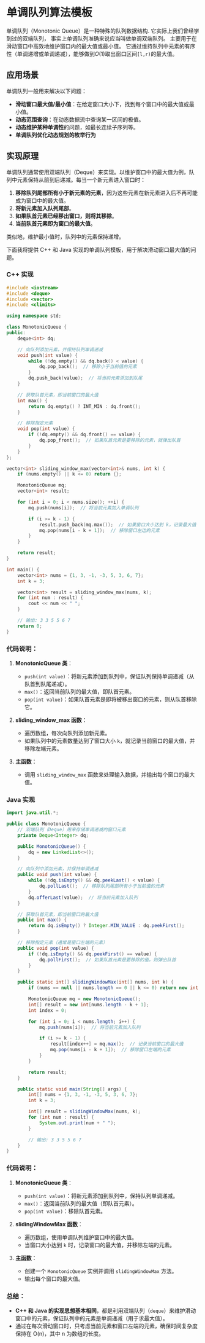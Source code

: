 # 单调队列算法模板

单调队列（Monotonic Queue）是一种特殊的队列数据结构.
它实际上我们曾经学到过的双端队列， 事实上单调队列准确来说应当叫做单调双端队列。
主要用于在滑动窗口中高效地维护窗口内的最大值或最小值。
它通过维持队列中元素的有序性（单调递增或单调递减），能够做到$O(1)$取出窗口区间`[l,r)`的最大值。

## 应用场景
单调队列一般用来解决以下问题：

- **滑动窗口最大值/最小值**：在给定窗口大小下，找到每个窗口中的最大值或最小值。
- **动态范围查询**：在动态数据流中查询某一区间的极值。
- **动态维护某种单调性**的问题，如最长连续子序列等。
- **单调队列优化动态规划的枚举行为**

## 实现原理

单调队列通常使用双端队列（Deque）来实现。以维护窗口中的最大值为例，队列中元素保持从前到后递减。每当一个新元素进入窗口时：

1. **移除队列尾部所有小于新元素的元素**，因为这些元素在新元素进入后不再可能成为窗口中的最大值。
2. **将新元素加入队列尾部**。
3. **如果队首元素已经移出窗口，则将其移除**。
4. **当前队首元素即为窗口的最大值**。

类似地，维护最小值时，队列中的元素保持递增。

下面我将提供 C++ 和 Java 实现的单调队列模板，用于解决滑动窗口最大值的问题。

### C++ 实现

```cpp
#include <iostream>
#include <deque>
#include <vector>
#include <climits>

using namespace std;

class MonotonicQueue {
public:
    deque<int> dq;

    // 向队列添加元素，并保持队列单调递减
    void push(int value) {
        while (!dq.empty() && dq.back() < value) {
            dq.pop_back();  // 移除小于当前值的元素
        }
        dq.push_back(value);  // 将当前元素添加到队尾
    }

    // 获取队首元素，即当前窗口的最大值
    int max() {
        return dq.empty() ? INT_MIN : dq.front();
    }

    // 移除指定元素
    void pop(int value) {
        if (!dq.empty() && dq.front() == value) {
            dq.pop_front();  // 如果队首元素是要移除的元素，就弹出队首
        }
    }
};

vector<int> sliding_window_max(vector<int>& nums, int k) {
    if (nums.empty() || k <= 0) return {};

    MonotonicQueue mq;
    vector<int> result;

    for (int i = 0; i < nums.size(); ++i) {
        mq.push(nums[i]);  // 将当前元素加入单调队列

        if (i >= k - 1) {
            result.push_back(mq.max());  // 如果窗口大小达到 k，记录最大值
            mq.pop(nums[i - k + 1]);  // 移除窗口左边的元素
        }
    }

    return result;
}

int main() {
    vector<int> nums = {1, 3, -1, -3, 5, 3, 6, 7};
    int k = 3;

    vector<int> result = sliding_window_max(nums, k);
    for (int num : result) {
        cout << num << " ";
    }

    // 输出: 3 3 5 5 6 7
    return 0;
}
```

### 代码说明：

1. **MonotonicQueue 类**：
   - `push(int value)`：将新元素添加到队列中，保证队列保持单调递减（从队首到队尾递减）。
   - `max()`：返回当前队列的最大值，即队首元素。
   - `pop(int value)`：如果队首元素是即将被移出窗口的元素，则从队首移除它。

2. **sliding_window_max 函数**：
   - 遍历数组，每次向队列添加新元素。
   - 如果队列中的元素数量达到了窗口大小 `k`，就记录当前窗口的最大值，并移除左端元素。

3. **主函数**：
   - 调用 `sliding_window_max` 函数来处理输入数据，并输出每个窗口的最大值。

### Java 实现

```java
import java.util.*;

public class MonotonicQueue {
    // 双端队列（Deque）用来存储单调递减的窗口元素
    private Deque<Integer> dq;

    public MonotonicQueue() {
        dq = new LinkedList<>();
    }

    // 向队列中添加元素，并保持单调递减
    public void push(int value) {
        while (!dq.isEmpty() && dq.peekLast() < value) {
            dq.pollLast();  // 移除队列尾部所有小于当前值的元素
        }
        dq.offerLast(value);  // 将当前元素加入队列
    }

    // 获取队首元素，即当前窗口的最大值
    public int max() {
        return dq.isEmpty() ? Integer.MIN_VALUE : dq.peekFirst();
    }

    // 移除指定元素（通常是窗口左端的元素）
    public void pop(int value) {
        if (!dq.isEmpty() && dq.peekFirst() == value) {
            dq.pollFirst();  // 如果队首元素是要移除的值，则弹出队首
        }
    }

    public static int[] slidingWindowMax(int[] nums, int k) {
        if (nums == null || nums.length == 0 || k <= 0) return new int[0];

        MonotonicQueue mq = new MonotonicQueue();
        int[] result = new int[nums.length - k + 1];
        int index = 0;

        for (int i = 0; i < nums.length; i++) {
            mq.push(nums[i]);  // 将当前元素加入队列

            if (i >= k - 1) {
                result[index++] = mq.max();  // 记录当前窗口的最大值
                mq.pop(nums[i - k + 1]);  // 移除窗口左端的元素
            }
        }

        return result;
    }

    public static void main(String[] args) {
        int[] nums = {1, 3, -1, -3, 5, 3, 6, 7};
        int k = 3;

        int[] result = slidingWindowMax(nums, k);
        for (int num : result) {
            System.out.print(num + " ");
        }

        // 输出: 3 3 5 5 6 7
    }
}
```

### 代码说明：

1. **MonotonicQueue 类**：
   - `push(int value)`：将新元素添加到队列中，保持队列单调递减。
   - `max()`：返回当前队列的最大值（即队首元素）。
   - `pop(int value)`：移除队首元素。

2. **slidingWindowMax 函数**：
   - 遍历数组，使用单调队列维护窗口中的最大值。
   - 当窗口大小达到 `k` 时，记录窗口的最大值，并移除左端的元素。

3. **主函数**：
   - 创建一个 `MonotonicQueue` 实例并调用 `slidingWindowMax` 方法。
   - 输出每个窗口的最大值。

### 总结：

- **C++ 和 Java 的实现思想基本相同**，都是利用双端队列（`deque`）来维护滑动窗口中的元素，保证队列中的元素是单调递减（用于求最大值）。
- 通过在每次滑动窗口时，只考虑当前元素和窗口左端的元素，确保时间复杂度保持在 O(n)，其中 n 为数组的长度。